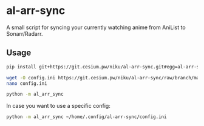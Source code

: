 # al-arr-sync
A small script for syncing your currently watching anime from AniList to Sonarr/Radarr.

## Usage
```sh
pip install git+https://git.cesium.pw/niku/al-arr-sync.git#egg=al-arr-sync

wget -O config.ini https://git.cesium.pw/niku/al-arr-sync/raw/branch/main/config.ini.example 
nano config.ini

python -m al_arr_sync
```

In case you want to use a specific config:
```sh
python -m al_arr_sync ~/home/.config/al-arr-sync/config.ini
```
